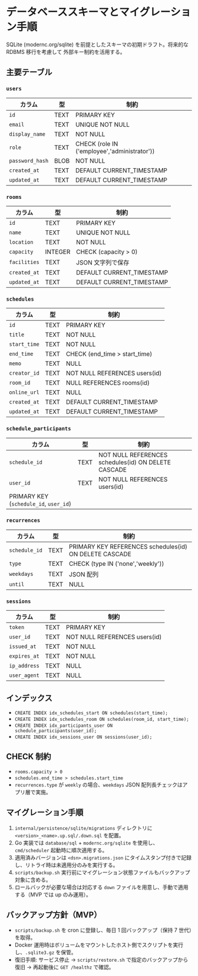 # データベーススキーマとマイグレーション手順

SQLite (modernc.org/sqlite) を前提としたスキーマの初期ドラフト。将来的な RDBMS 移行を考慮して
外部キー制約を活用する。

## 主要テーブル

### `users`
| カラム | 型 | 制約 |
| --- | --- | --- |
| `id` | TEXT | PRIMARY KEY |
| `email` | TEXT | UNIQUE NOT NULL |
| `display_name` | TEXT | NOT NULL |
| `role` | TEXT | CHECK (role IN ('employee','administrator')) |
| `password_hash` | BLOB | NOT NULL |
| `created_at` | TEXT | DEFAULT CURRENT_TIMESTAMP |
| `updated_at` | TEXT | DEFAULT CURRENT_TIMESTAMP |

### `rooms`
| カラム | 型 | 制約 |
| --- | --- | --- |
| `id` | TEXT | PRIMARY KEY |
| `name` | TEXT | UNIQUE NOT NULL |
| `location` | TEXT | NOT NULL |
| `capacity` | INTEGER | CHECK (capacity > 0) |
| `facilities` | TEXT | JSON 文字列で保存 |
| `created_at` | TEXT | DEFAULT CURRENT_TIMESTAMP |
| `updated_at` | TEXT | DEFAULT CURRENT_TIMESTAMP |

### `schedules`
| カラム | 型 | 制約 |
| --- | --- | --- |
| `id` | TEXT | PRIMARY KEY |
| `title` | TEXT | NOT NULL |
| `start_time` | TEXT | NOT NULL |
| `end_time` | TEXT | CHECK (end_time > start_time) |
| `memo` | TEXT | NULL |
| `creator_id` | TEXT | NOT NULL REFERENCES users(id) |
| `room_id` | TEXT | NULL REFERENCES rooms(id) |
| `online_url` | TEXT | NULL |
| `created_at` | TEXT | DEFAULT CURRENT_TIMESTAMP |
| `updated_at` | TEXT | DEFAULT CURRENT_TIMESTAMP |

### `schedule_participants`
| カラム | 型 | 制約 |
| --- | --- | --- |
| `schedule_id` | TEXT | NOT NULL REFERENCES schedules(id) ON DELETE CASCADE |
| `user_id` | TEXT | NOT NULL REFERENCES users(id) |
| PRIMARY KEY (`schedule_id`, `user_id`) |

### `recurrences`
| カラム | 型 | 制約 |
| --- | --- | --- |
| `schedule_id` | TEXT | PRIMARY KEY REFERENCES schedules(id) ON DELETE CASCADE |
| `type` | TEXT | CHECK (type IN ('none','weekly')) |
| `weekdays` | TEXT | JSON 配列 |
| `until` | TEXT | NULL |

### `sessions`
| カラム | 型 | 制約 |
| --- | --- | --- |
| `token` | TEXT | PRIMARY KEY |
| `user_id` | TEXT | NOT NULL REFERENCES users(id) |
| `issued_at` | TEXT | NOT NULL |
| `expires_at` | TEXT | NOT NULL |
| `ip_address` | TEXT | NULL |
| `user_agent` | TEXT | NULL |

## インデックス
- `CREATE INDEX idx_schedules_start ON schedules(start_time);`
- `CREATE INDEX idx_schedules_room ON schedules(room_id, start_time);`
- `CREATE INDEX idx_participants_user ON schedule_participants(user_id);`
- `CREATE INDEX idx_sessions_user ON sessions(user_id);`

## CHECK 制約
- `rooms.capacity > 0`
- `schedules.end_time > schedules.start_time`
- `recurrences.type` が `weekly` の場合、`weekdays` JSON 配列長チェックはアプリ層で実施。

## マイグレーション手順
1. `internal/persistence/sqlite/migrations` ディレクトリに `<version>_<name>.up.sql/.down.sql` を配置。
2. Go 実装では `database/sql` + `modernc.org/sqlite` を使用し、`cmd/scheduler` 起動時に順次適用する。
3. 適用済みバージョンは `<dsn>.migrations.json` にタイムスタンプ付きで記録し、リトライ時は未適用分のみを実行する。
4. `scripts/backup.sh` 実行前にマイグレーション状態ファイルもバックアップ対象に含める。
5. ロールバックが必要な場合は対応する `down` ファイルを用意し、手動で適用する（MVP では up のみ運用）。

## バックアップ方針（MVP）
- `scripts/backup.sh` を cron に登録し、毎日 1 回バックアップ（保持 7 世代）を取得。
- Docker 運用時はボリュームをマウントしたホスト側でスクリプトを実行し、`.sqlite3.gz` を保管。
- 復旧手順: サービス停止 → `scripts/restore.sh` で指定のバックアップから復旧 → 再起動後に `GET /healthz` で確認。

